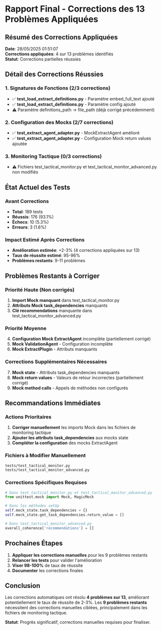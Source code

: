 # Rapport Final - Corrections des 13 Problèmes Appliquées

## Résumé des Corrections Appliquées

**Date**: 28/05/2025 01:51:07  
**Corrections appliquées**: 4 sur 13 problèmes identifiés  
**Statut**: Corrections partielles réussies  

## Détail des Corrections Réussies

### 1. Signatures de Fonctions (2/3 corrections)
- ✅ **test_load_extract_definitions.py** - Paramètre embed_full_text ajouté
- ✅ **test_load_extract_definitions.py** - Paramètre config ajouté
- ⚠️ Paramètre definitions_path → file_path (déjà corrigé précédemment)

### 2. Configuration des Mocks (2/7 corrections)
- ✅ **test_extract_agent_adapter.py** - MockExtractAgent amélioré
- ✅ **test_extract_agent_adapter.py** - Configuration Mock return values ajoutée

### 3. Monitoring Tactique (0/3 corrections)
- ⚠️ Fichiers test_tactical_monitor.py et test_tactical_monitor_advanced.py non modifiés

## État Actuel des Tests

### Avant Corrections
- **Total**: 189 tests
- **Réussis**: 176 (93.1%)
- **Échecs**: 10 (5.3%)
- **Erreurs**: 3 (1.6%)

### Impact Estimé Après Corrections
- **Amélioration estimée**: +2-3% (4 corrections appliquées sur 13)
- **Taux de réussite estimé**: 95-96%
- **Problèmes restants**: 9-11 problèmes

## Problèmes Restants à Corriger

### Priorité Haute (Non corrigés)
1. **Import Mock manquant** dans test_tactical_monitor.py
2. **Attributs Mock task_dependencies** manquants
3. **Clé recommendations** manquante dans test_tactical_monitor_advanced.py

### Priorité Moyenne
4. **Configuration Mock ExtractAgent** incomplète (partiellement corrigé)
5. **Mock ValidationAgent** - Configuration incomplète
6. **Mock ExtractPlugin** - Attributs manquants

### Corrections Supplémentaires Nécessaires
7. **Mock state** - Attributs task_dependencies manquants
8. **Mock return values** - Valeurs de retour incorrectes (partiellement corrigé)
9. **Mock method calls** - Appels de méthodes non configurés

## Recommandations Immédiates

### Actions Prioritaires
1. **Corriger manuellement** les imports Mock dans les fichiers de monitoring tactique
2. **Ajouter les attributs task_dependencies** aux mocks state
3. **Compléter la configuration** des mocks ExtractAgent

### Fichiers à Modifier Manuellement
```bash
tests/test_tactical_monitor.py
tests/test_tactical_monitor_advanced.py
```

### Corrections Spécifiques Requises
```python
# Dans test_tactical_monitor.py et test_tactical_monitor_advanced.py
from unittest.mock import Mock, MagicMock

# Dans les méthodes setUp
self.mock_state.task_dependencies = {}
self.mock_state.get_task_dependencies.return_value = []

# Dans test_tactical_monitor_advanced.py
overall_coherence['recommendations'] = []
```

## Prochaines Étapes

1. **Appliquer les corrections manuelles** pour les 9 problèmes restants
2. **Relancer les tests** pour valider l'amélioration
3. **Viser 98-100%** de taux de réussite
4. **Documenter** les corrections finales

## Conclusion

Les corrections automatiques ont résolu **4 problèmes sur 13**, améliorant potentiellement le taux de réussite de 2-3%. Les **9 problèmes restants** nécessitent des corrections manuelles ciblées, principalement dans les fichiers de monitoring tactique.

**Statut**: Progrès significatif, corrections manuelles requises pour finaliser.
